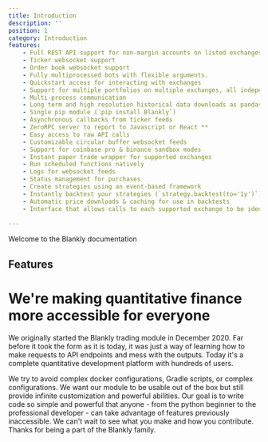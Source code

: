 ```yaml
---
title: Introduction
description: ''
position: 1
category: Introduction
features:
    - Full REST API support for non-margin accounts on listed exchanges
    - Ticker websocket support
    - Order book websocket support
    - Fully multiprocessed bots with flexible arguments.
    - Quickstart access for interacting with exchanges
    - Support for multiple portfolios on multiple exchanges, all independently
    - Multi-process communication
    - Long term and high resolution historical data downloads as pandas dataframes
    - Single pip module (`pip install Blankly`)
    - Asynchronous callbacks from ticker feeds
    - ZeroRPC server to report to Javascript or React **
    - Easy access to raw API calls
    - Customizable circular buffer websocket feeds
    - Support for coinbase pro & binance sandbox modes
    - Instant paper trade wrapper for supported exchanges
    - Run scheduled functions natively
    - Logs for websocket feeds
    - Status management for purchases
    - Create strategies using an event-based framework
    - Instantly backtest your strategies (`strategy.backtest(to='1y')`)
    - Automatic price downloads & caching for use in backtests
    - Interface that allows calls to each supported exchange to be identical
	
---
```


[comment]: <> (<img src="./icon.svg" width="100" height="100" alt=""/>)

[comment]: <> ([Module]&#40;&#41; for [NuxtJS]&#40;https://nuxtjs.org&#41;.)

<alert type="success">

Welcome to the Blankly documentation

</alert>

## Features

<list :items="features"></list>

# We're making quantitative finance more accessible for everyone

We originally started the Blankly trading module in December 2020. Far before it took the form as it is today, it was just a way of learning how to make requests to API endpoints and mess with the outputs. Today it's a complete quantitative development platform with hundreds of users.

We try to avoid complex docker configurations, Gradle scripts, or complex configurations. We want our module to be usable out of the box but still provide infinite customization and powerful abilities. Our goal is to write code so simple and powerful that anyone - from the python beginner to the professional developer - can take advantage of features previously inaccessible. We can't wait to see what you make and how you contribute. Thanks for being a part of the Blankly family.

[comment]: <> (<list :items="features"></list>)

[comment]: <> (<p class="flex items-center">Enjoy light and dark mode:&nbsp;<app-color-switcher class="inline-flex ml-2"></app-color-switcher></p>)
